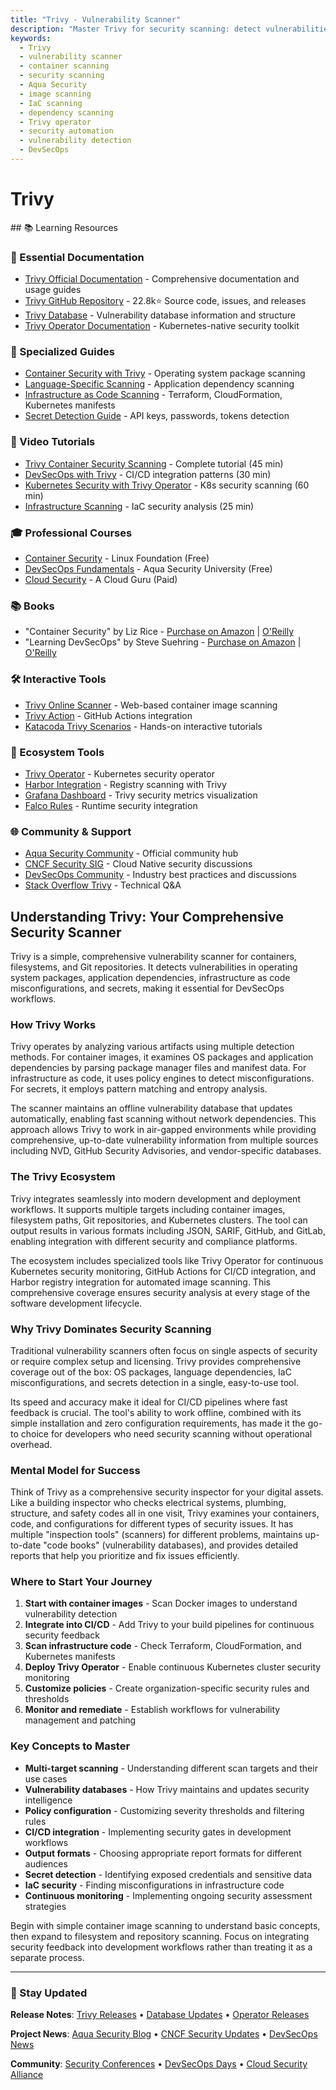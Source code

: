 ```yaml
---
title: "Trivy - Vulnerability Scanner"
description: "Master Trivy for security scanning: detect vulnerabilities in containers, IaC, filesystems, and Git repositories. Integrate scanning into CI/CD and Kubernetes workflows."
keywords:
  - Trivy
  - vulnerability scanner
  - container scanning
  - security scanning
  - Aqua Security
  - image scanning
  - IaC scanning
  - dependency scanning
  - Trivy operator
  - security automation
  - vulnerability detection
  - DevSecOps
---
```


# Trivy

<GitHubButtons />
## 📚 Learning Resources

### 📖 Essential Documentation
- [Trivy Official Documentation](https://aquasecurity.github.io/trivy/) - Comprehensive documentation and usage guides
- [Trivy GitHub Repository](https://github.com/aquasecurity/trivy) - 22.8k⭐ Source code, issues, and releases
- [Trivy Database](https://github.com/aquasecurity/trivy-db) - Vulnerability database information and structure
- [Trivy Operator Documentation](https://aquasecurity.github.io/trivy-operator/) - Kubernetes-native security toolkit

### 📝 Specialized Guides
- [Container Security with Trivy](https://aquasecurity.github.io/trivy/latest/docs/coverage/os/) - Operating system package scanning
- [Language-Specific Scanning](https://aquasecurity.github.io/trivy/latest/docs/coverage/language/) - Application dependency scanning
- [Infrastructure as Code Scanning](https://aquasecurity.github.io/trivy/latest/docs/coverage/iac/) - Terraform, CloudFormation, Kubernetes manifests
- [Secret Detection Guide](https://aquasecurity.github.io/trivy/latest/docs/coverage/secret/) - API keys, passwords, tokens detection

### 🎥 Video Tutorials
- [Trivy Container Security Scanning](https://www.youtube.com/watch?v=bgYrhQ6aIwA) - Complete tutorial (45 min)
- [DevSecOps with Trivy](https://www.youtube.com/watch?v=0MC0g-V8EhE) - CI/CD integration patterns (30 min)
- [Kubernetes Security with Trivy Operator](https://www.youtube.com/watch?v=czCRK-0VJ9A) - K8s security scanning (60 min)
- [Infrastructure Scanning](https://www.youtube.com/watch?v=TzOF6xaGWOM) - IaC security analysis (25 min)

### 🎓 Professional Courses
- [Container Security](https://www.linux.com/training/introduction-to-kubernetes-security/) - Linux Foundation (Free)
- [DevSecOps Fundamentals](https://university.aquasec.com/courses/devsecops-fundamentals) - Aqua Security University (Free)
- [Cloud Security](https://acloudguru.com/course/cloud-security-fundamentals) - A Cloud Guru (Paid)

### 📚 Books
- "Container Security" by Liz Rice - [Purchase on Amazon](https://www.amazon.com/Container-Security-Fundamental-Technology-Containerized/dp/1492056707) | [O'Reilly](https://www.oreilly.com/library/view/container-security/9781492056706/)
- "Learning DevSecOps" by Steve Suehring - [Purchase on Amazon](https://www.amazon.com/Learning-DevSecOps-Steve-Suehring/dp/1098144682) | [O'Reilly](https://www.oreilly.com/library/view/learning-devsecops/9781098144685/)

### 🛠️ Interactive Tools
- [Trivy Online Scanner](https://trivy.dev/) - Web-based container image scanning
- [Trivy Action](https://github.com/aquasecurity/trivy-action) - GitHub Actions integration
- [Katacoda Trivy Scenarios](https://katacoda.com/courses/kubernetes/trivy) - Hands-on interactive tutorials

### 🚀 Ecosystem Tools
- [Trivy Operator](https://github.com/aquasecurity/trivy-operator) - Kubernetes security operator
- [Harbor Integration](https://goharbor.io/docs/2.5.0/administration/vulnerability-scanning/) - Registry scanning with Trivy
- [Grafana Dashboard](https://grafana.com/grafana/dashboards/16742) - Trivy security metrics visualization
- [Falco Rules](https://falco.org/docs/rules/) - Runtime security integration

### 🌐 Community & Support
- [Aqua Security Community](https://www.aquasec.com/community/) - Official community hub
- [CNCF Security SIG](https://github.com/cncf/sig-security) - Cloud Native security discussions
- [DevSecOps Community](https://www.devsecops.org/) - Industry best practices and discussions
- [Stack Overflow Trivy](https://stackoverflow.com/questions/tagged/trivy) - Technical Q&A

## Understanding Trivy: Your Comprehensive Security Scanner

Trivy is a simple, comprehensive vulnerability scanner for containers, filesystems, and Git repositories. It detects vulnerabilities in operating system packages, application dependencies, infrastructure as code misconfigurations, and secrets, making it essential for DevSecOps workflows.

### How Trivy Works
Trivy operates by analyzing various artifacts using multiple detection methods. For container images, it examines OS packages and application dependencies by parsing package manager files and manifest data. For infrastructure as code, it uses policy engines to detect misconfigurations. For secrets, it employs pattern matching and entropy analysis.

The scanner maintains an offline vulnerability database that updates automatically, enabling fast scanning without network dependencies. This approach allows Trivy to work in air-gapped environments while providing comprehensive, up-to-date vulnerability information from multiple sources including NVD, GitHub Security Advisories, and vendor-specific databases.

### The Trivy Ecosystem
Trivy integrates seamlessly into modern development and deployment workflows. It supports multiple targets including container images, filesystem paths, Git repositories, and Kubernetes clusters. The tool can output results in various formats including JSON, SARIF, GitHub, and GitLab, enabling integration with different security and compliance platforms.

The ecosystem includes specialized tools like Trivy Operator for continuous Kubernetes security monitoring, GitHub Actions for CI/CD integration, and Harbor registry integration for automated image scanning. This comprehensive coverage ensures security analysis at every stage of the software development lifecycle.

### Why Trivy Dominates Security Scanning
Traditional vulnerability scanners often focus on single aspects of security or require complex setup and licensing. Trivy provides comprehensive coverage out of the box: OS packages, language dependencies, IaC misconfigurations, and secrets detection in a single, easy-to-use tool.

Its speed and accuracy make it ideal for CI/CD pipelines where fast feedback is crucial. The tool's ability to work offline, combined with its simple installation and zero configuration requirements, has made it the go-to choice for developers who need security scanning without operational overhead.

### Mental Model for Success
Think of Trivy as a comprehensive security inspector for your digital assets. Like a building inspector who checks electrical systems, plumbing, structure, and safety codes all in one visit, Trivy examines your containers, code, and configurations for different types of security issues. It has multiple "inspection tools" (scanners) for different problems, maintains up-to-date "code books" (vulnerability databases), and provides detailed reports that help you prioritize and fix issues efficiently.

### Where to Start Your Journey
1. **Start with container images** - Scan Docker images to understand vulnerability detection
2. **Integrate into CI/CD** - Add Trivy to your build pipelines for continuous security feedback
3. **Scan infrastructure code** - Check Terraform, CloudFormation, and Kubernetes manifests
4. **Deploy Trivy Operator** - Enable continuous Kubernetes cluster security monitoring
5. **Customize policies** - Create organization-specific security rules and thresholds
6. **Monitor and remediate** - Establish workflows for vulnerability management and patching

### Key Concepts to Master
- **Multi-target scanning** - Understanding different scan targets and their use cases
- **Vulnerability databases** - How Trivy maintains and updates security intelligence
- **Policy configuration** - Customizing severity thresholds and filtering rules
- **CI/CD integration** - Implementing security gates in development workflows
- **Output formats** - Choosing appropriate report formats for different audiences
- **Secret detection** - Identifying exposed credentials and sensitive data
- **IaC security** - Finding misconfigurations in infrastructure code
- **Continuous monitoring** - Implementing ongoing security assessment strategies

Begin with simple container image scanning to understand basic concepts, then expand to filesystem and repository scanning. Focus on integrating security feedback into development workflows rather than treating it as a separate process.

---

### 📡 Stay Updated

**Release Notes**: [Trivy Releases](https://github.com/aquasecurity/trivy/releases) • [Database Updates](https://github.com/aquasecurity/trivy-db/releases) • [Operator Releases](https://github.com/aquasecurity/trivy-operator/releases)

**Project News**: [Aqua Security Blog](https://blog.aquasec.com/) • [CNCF Security Updates](https://www.cncf.io/blog/category/security/) • [DevSecOps News](https://devops.com/category/security/)

**Community**: [Security Conferences](https://www.blackhat.com/) • [DevSecOps Days](https://devsecopsdays.org/) • [Cloud Security Alliance](https://cloudsecurityalliance.org/)